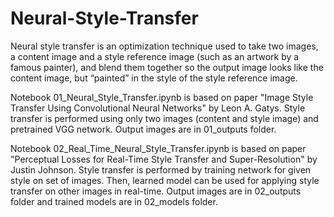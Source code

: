 # Neural-Style-Transfer

Neural style transfer is an optimization technique used to take two images, a content image and a style reference image (such as an artwork by a famous painter), and blend them together so the output image looks like the content image, but “painted” in the style of the style reference image.

Notebook 01_Neural_Style_Transfer.ipynb is based on paper "Image Style Transfer Using Convolutional Neural Networks" by Leon A. Gatys. Style transfer is performed using only two images (content and style image) and pretrained VGG network. Output images are in 01_outputs folder.

Notebook 02_Real_Time_Neural_Style_Transfer.ipynb is based on paper "Perceptual Losses for Real-Time Style Transfer and Super-Resolution" by Justin Johnson. Style transfer is performed by training network for given style on set of images. Then, learned model can be used for applying style transfer on other images in real-time. Output images are in 02_outputs folder and trained models are in 02_models folder.
